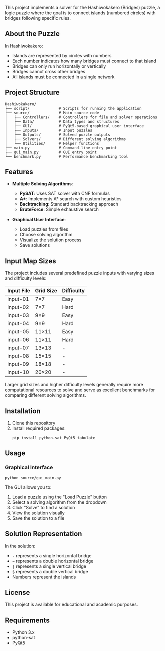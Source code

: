 

This project implements a solver for the Hashiwokakero (Bridges) puzzle, a logic puzzle where the goal is to connect islands (numbered circles) with bridges following specific rules.

## About the Puzzle

In Hashiwokakero:
- Islands are represented by circles with numbers
- Each number indicates how many bridges must connect to that island
- Bridges can only run horizontally or vertically
- Bridges cannot cross other bridges
- All islands must be connected in a single network

## Project Structure

```
Hashiwokakero/
├── script/             # Scripts for running the application
├── source/             # Main source code
│   ├── Controllers/    # Controllers for file and solver operations
│   ├── Data/           # Data types and structures
│   ├── GUI/            # PyQt5-based graphical user interface
│   ├── Inputs/         # Input puzzles
│   ├── Outputs/        # Solved puzzle outputs
│   ├── Solvers/        # Different solving algorithms
│   └── Utilities/      # Helper functions
├── main.py             # Command-line entry point
├── gui_main.py         # GUI entry point
└── benchmark.py        # Performance benchmarking tool
```

## Features

- **Multiple Solving Algorithms**:
  - **PySAT**: Uses SAT solver with CNF formulas
  - **A\***: Implements A* search with custom heuristics
  - **Backtracking**: Standard backtracking approach
  - **BruteForce**: Simple exhaustive search

- **Graphical User Interface**:
  - Load puzzles from files
  - Choose solving algorithm
  - Visualize the solution process
  - Save solutions

## Input Map Sizes

The project includes several predefined puzzle inputs with varying sizes and difficulty levels:

| Input File | Grid Size | Difficulty |
|------------|-----------|------------|
| input-01   | 7×7       | Easy       |
| input-02   | 7×7       | Hard       |
| input-03   | 9×9       | Easy       |
| input-04   | 9×9       | Hard       |
| input-05   | 11×11     | Easy       |
| input-06   | 11×11     | Hard       |
| input-07   | 13×13     | -          |
| input-08   | 15×15     | -          |
| input-09   | 18×18     | -          |
| input-10   | 20×20     | -          |

Larger grid sizes and higher difficulty levels generally require more computational resources to solve and serve as excellent benchmarks for comparing different solving algorithms.

## Installation

1. Clone this repository
2. Install required packages:
   ```
   pip install python-sat PyQt5 tabulate
   ```

## Usage

### Graphical Interface

```
python source/gui_main.py
```

The GUI allows you to:
1. Load a puzzle using the "Load Puzzle" button
2. Select a solving algorithm from the dropdown
3. Click "Solve" to find a solution
4. View the solution visually
5. Save the solution to a file

## Solution Representation

In the solution:
- `-` represents a single horizontal bridge
- `=` represents a double horizontal bridge
- `|` represents a single vertical bridge
- `$` represents a double vertical bridge
- Numbers represent the islands

## License

This project is available for educational and academic purposes.

## Requirements

- Python 3.x
- python-sat
- PyQt5
